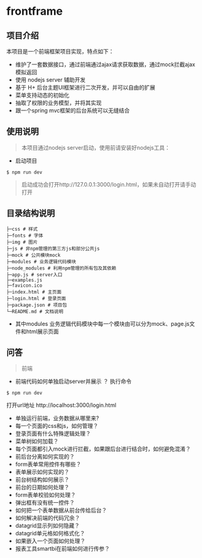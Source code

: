 # frontframe

## 项目介绍
本项目是一个前端框架项目实现，特点如下：
- 维护了一套数据接口，通过前端通过ajax请求获取数据，通过mock拦截ajax模拟返回
- 使用 nodejs server 辅助开发
- 基于 H+ 后台主题UI框架进行二次开发，并可以自由的扩展
- 菜单支持动态的初始化
- 抽取了权限的业务模型，并将其实现
- 跟一个spring mvc框架的后台系统可以无缝结合

## 使用说明
> 本项目通过nodejs server启动，使用前请安装好nodejs工具：
- 启动项目
```
$ npm run dev
```
> 启动成功会打开http://127.0.0.1:3000/login.html，如果未自动打开请手动打开

## 目录结构说明

```
├─css # 样式
├─fonts # 字体
├─img # 图片
├─js # 非npm管理的第三方js和部分公共js
├─mock # 公共模块mock
├─modules # 业务逻辑代码模块
├─node_modules # 利用npm管理的所有包及其依赖
├─app.js # server入口
├─examples.js
├─favicon.ico
├─index.html # 主页面
├─login.html # 登录页面
├─package.json # 项目包
└─README.md # 文档说明
```
- 其中modules 业务逻辑代码模块中每一个模块由可以分为mock、page.js文件和html展示页面

## 问答
> 前端
  - 前端代码如何单独启动server并展示 ？
  执行命令
  ```
  $ npm run dev
  ```
  打开url地址 http://localhost:3000/login.html
  - 单独运行前端，业务数据从哪里来?
  - 每一个页面的css和js，如何管理？
  - 登录页面有什么特殊逻辑处理？
  - 菜单树如何加载？
  - 每个页面都引入mock进行拦截，如果跟后台进行结合时，如何避免混淆？
  - 前后台分离如何实现的？
  - form表单常用控件有哪些？
  - 表单展示如何实现的？
  - 前台树结构如何展示？
  - 前台的日期如何处理？
  - form表单校验如何处理？
  - 弹出框有没有统一控件？
  - 如何把一个表单数据从前台传给后台？
  - 如何解决前端的代码冗余？
  - datagrid显示列如何隐藏？
  - datagrid单元格如何格式化？
  - 如果嵌入一个页面如何处理？
  - 报表工具smartbi在前端如何进行传参？
